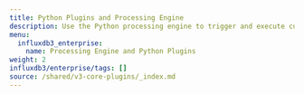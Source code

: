 ```yaml
---
title: Python Plugins and Processing Engine
description: Use the Python processing engine to trigger and execute custom code on different events in an {{< product-name >}} instance.
menu:
  influxdb3_enterprise:
    name: Processing Engine and Python Plugins
weight: 2
influxdb3/enterprise/tags: []
source: /shared/v3-core-plugins/_index.md
---
```


<!-- 
The content of this page is at /shared/v3-core-plugins/_index.md
-->